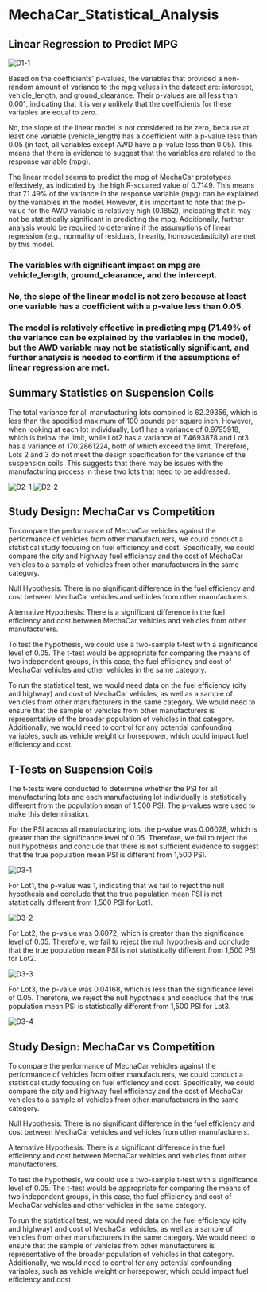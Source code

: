 # MechaCar_Statistical_Analysis

## Linear Regression to Predict MPG

![D1-1](https://user-images.githubusercontent.com/118647523/229681764-d39a2d66-55b1-4e1e-b102-7aeb256a706e.png)

Based on the coefficients' p-values, the variables that provided a non-random amount of variance to the mpg values in the dataset are: intercept, vehicle_length, and ground_clearance. Their p-values are all less than 0.001, indicating that it is very unlikely that the coefficients for these variables are equal to zero.

No, the slope of the linear model is not considered to be zero, because at least one variable (vehicle_length) has a coefficient with a p-value less than 0.05 (in fact, all variables except AWD have a p-value less than 0.05). This means that there is evidence to suggest that the variables are related to the response variable (mpg).

The linear model seems to predict the mpg of MechaCar prototypes effectively, as indicated by the high R-squared value of 0.7149. This means that 71.49% of the variance in the response variable (mpg) can be explained by the variables in the model. However, it is important to note that the p-value for the AWD variable is relatively high (0.1852), indicating that it may not be statistically significant in predicting the mpg. Additionally, further analysis would be required to determine if the assumptions of linear regression (e.g., normality of residuals, linearity, homoscedasticity) are met by this model.


### The variables with significant impact on mpg are vehicle_length, ground_clearance, and the intercept.

### No, the slope of the linear model is not zero because at least one variable has a coefficient with a p-value less than 0.05.

### The model is relatively effective in predicting mpg (71.49% of the variance can be explained by the variables in the model), but the AWD variable may not be statistically significant, and further analysis is needed to confirm if the assumptions of linear regression are met.

## Summary Statistics on Suspension Coils
The total variance for all manufacturing lots combined is 62.29356, which is less than the specified maximum of 100 pounds per square inch. However, when looking at each lot individually, Lot1 has a variance of 0.9795918, which is below the limit, while Lot2 has a variance of 7.4693878 and Lot3 has a variance of 170.2861224, both of which exceed the limit. Therefore, Lots 2 and 3 do not meet the design specification for the variance of the suspension coils. This suggests that there may be issues with the manufacturing process in these two lots that need to be addressed. 

![D2-1](https://user-images.githubusercontent.com/118647523/229684560-ba3c354f-adbf-4908-a580-f3130234f52d.png)
![D2-2](https://user-images.githubusercontent.com/118647523/229684566-0837d74a-a87b-4dba-8c83-2c6a37493275.png)

## Study Design: MechaCar vs Competition
To compare the performance of MechaCar vehicles against the performance of vehicles from other manufacturers, we could conduct a statistical study focusing on fuel efficiency and cost. Specifically, we could compare the city and highway fuel efficiency and the cost of MechaCar vehicles to a sample of vehicles from other manufacturers in the same category.

Null Hypothesis: There is no significant difference in the fuel efficiency and cost between MechaCar vehicles and vehicles from other manufacturers.

Alternative Hypothesis: There is a significant difference in the fuel efficiency and cost between MechaCar vehicles and vehicles from other manufacturers.

To test the hypothesis, we could use a two-sample t-test with a significance level of 0.05. The t-test would be appropriate for comparing the means of two independent groups, in this case, the fuel efficiency and cost of MechaCar vehicles and other vehicles in the same category.

To run the statistical test, we would need data on the fuel efficiency (city and highway) and cost of MechaCar vehicles, as well as a sample of vehicles from other manufacturers in the same category. We would need to ensure that the sample of vehicles from other manufacturers is representative of the broader population of vehicles in that category. Additionally, we would need to control for any potential confounding variables, such as vehicle weight or horsepower, which could impact fuel efficiency and cost.
## T-Tests on Suspension Coils

The t-tests were conducted to determine whether the PSI for all manufacturing lots and each manufacturing lot individually is statistically different from the population mean of 1,500 PSI. The p-values were used to make this determination.

For the PSI across all manufacturing lots, the p-value was 0.06028, which is greater than the significance level of 0.05. Therefore, we fail to reject the null hypothesis and conclude that there is not sufficient evidence to suggest that the true population mean PSI is different from 1,500 PSI.

![D3-1](https://user-images.githubusercontent.com/118647523/229686810-1cf8053b-e019-4085-a41f-28d02173b117.png)

For Lot1, the p-value was 1, indicating that we fail to reject the null hypothesis and conclude that the true population mean PSI is not statistically different from 1,500 PSI for Lot1.

![D3-2](https://user-images.githubusercontent.com/118647523/229686828-33548463-1eb4-4ffe-b27d-17a31b98e3cd.png)

For Lot2, the p-value was 0.6072, which is greater than the significance level of 0.05. Therefore, we fail to reject the null hypothesis and conclude that the true population mean PSI is not statistically different from 1,500 PSI for Lot2.

![D3-3](https://user-images.githubusercontent.com/118647523/229686862-4bf24422-ad24-4b3f-b443-bd4b5bbc2efe.png)

For Lot3, the p-value was 0.04168, which is less than the significance level of 0.05. Therefore, we reject the null hypothesis and conclude that the true population mean PSI is statistically different from 1,500 PSI for Lot3.

![D3-4](https://user-images.githubusercontent.com/118647523/229686889-1665884f-e20c-4636-8bfd-964493a119d5.png)

## Study Design: MechaCar vs Competition
To compare the performance of MechaCar vehicles against the performance of vehicles from other manufacturers, we could conduct a statistical study focusing on fuel efficiency and cost. Specifically, we could compare the city and highway fuel efficiency and the cost of MechaCar vehicles to a sample of vehicles from other manufacturers in the same category.

Null Hypothesis: There is no significant difference in the fuel efficiency and cost between MechaCar vehicles and vehicles from other manufacturers.

Alternative Hypothesis: There is a significant difference in the fuel efficiency and cost between MechaCar vehicles and vehicles from other manufacturers.

To test the hypothesis, we could use a two-sample t-test with a significance level of 0.05. The t-test would be appropriate for comparing the means of two independent groups, in this case, the fuel efficiency and cost of MechaCar vehicles and other vehicles in the same category.

To run the statistical test, we would need data on the fuel efficiency (city and highway) and cost of MechaCar vehicles, as well as a sample of vehicles from other manufacturers in the same category. We would need to ensure that the sample of vehicles from other manufacturers is representative of the broader population of vehicles in that category. Additionally, we would need to control for any potential confounding variables, such as vehicle weight or horsepower, which could impact fuel efficiency and cost.
